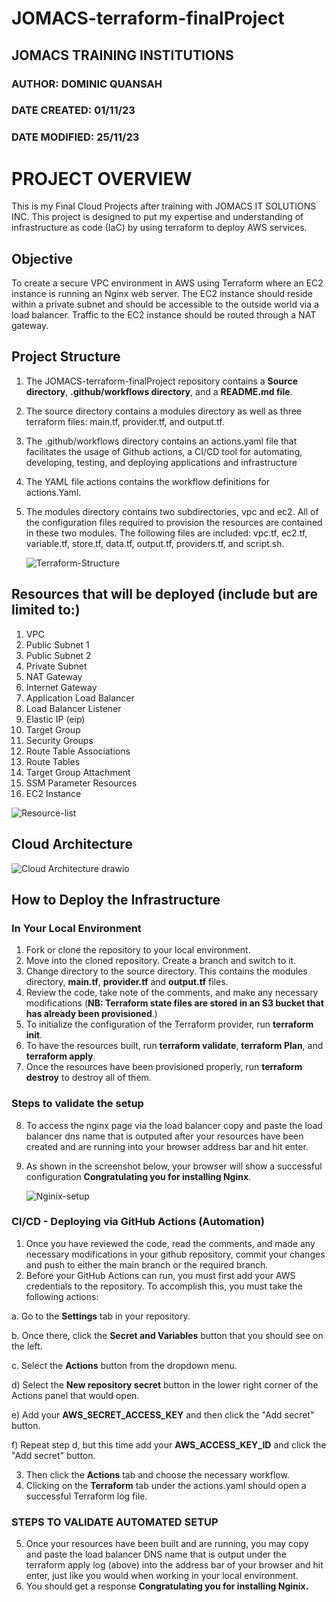 # JOMACS-terraform-finalProject
## JOMACS TRAINING INSTITUTIONS
### AUTHOR: DOMINIC QUANSAH
### DATE CREATED: 01/11/23
### DATE MODIFIED: 25/11/23

# PROJECT OVERVIEW 
This is my Final Cloud Projects after training with JOMACS IT SOLUTIONS INC. This project is designed to put my expertise and understanding of infrastructure as code (IaC) by using terraform to deploy AWS services.

## Objective
To create a secure VPC environment in AWS using Terraform where an EC2 instance is running an Nginx web server. The EC2 instance should reside within a private subnet and should be accessible to the outside world via a load balancer. Traffic to the EC2 instance should be routed through a NAT gateway.

## Project Structure
1. The JOMACS-terraform-finalProject repository contains a **Source directory**, **.github/workflows directory**, and a **README.md file**.
2. The source directory contains a modules directory as well as three terraform files: main.tf, provider.tf, and output.tf.
3. The .github/workflows directory contains an actions.yaml file that facilitates the usage of Github actions, a CI/CD tool for automating, developing, testing, and deploying applications and infrastructure
4. The YAML file actions contains the workflow definitions for actions.Yaml.
5. The modules directory contains two subdirectories, vpc and ec2. All of the configuration files required to provision the resources are contained in these two modules. The following files are included: vpc.tf, ec2.tf, variable.tf, store.tf, data.tf, output.tf, providers.tf, and script.sh.

   ![Terraform-Structure](https://github.com/SirDominique/JOMACS-terraform-finalProject/assets/142616656/3d0765d1-1c38-4a45-83a3-0235ca8accbb)

   
## Resources that will be deployed (include but are limited to:)
1.	VPC
2.	Public Subnet 1
3.	Public Subnet 2
4.	Private Subnet
5.	NAT Gateway
6.	Internet Gateway
7.	Application Load Balancer
8.	Load Balancer Listener
9.	Elastic IP (eip)
10.	Target Group
11.	Security Groups
12.	Route Table Associations
13.	Route Tables
14.	Target Group Attachment
15.	SSM Parameter Resources
16.	EC2 Instance

![Resource-list](https://github.com/SirDominique/JOMACS-terraform-finalProject/assets/142616656/0fecd18f-646a-4a52-9245-3a4883387bb4)


## Cloud Architecture

![Cloud Architecture drawio](https://github.com/SirDominique/JOMACS-terraform-finalProject/assets/142616656/1b0ba992-759b-45a5-8634-486c06aa6cc3)


## How to Deploy the Infrastructure
 ### In Your Local Environment
1.	Fork or clone the repository to your local environment.
2.	Move into the cloned repository. Create a branch and switch to it.
3.	Change directory to the source directory. This contains the modules directory, **main.tf**, **provider.tf** and **output.tf** files.
4.	Review the code, take note of the comments, and make any necessary modifications (**NB: Terraform state files are stored in an S3 bucket that has already been provisioned**.)
5.	To initialize the configuration of the Terraform provider, run **terraform init**.
6.	To have the resources built, run **terraform validate**, **terraform Plan**, and **terraform apply**.
7.	Once the resources have been provisioned properly, run **terraform destroy** to destroy all of them.
   
### Steps to validate the setup
8.	To access the nginx page via the load balancer copy and paste the load balancer dns name that is outputed after your resources have been created and are running into your browser address bar and hit enter.
9.	As shown in the screenshot below, your browser will show a successful configuration **Congratulating you for installing Nginx**.

    ![Nginix-setup](https://github.com/SirDominique/JOMACS-terraform-finalProject/assets/142616656/bd277e52-77ca-4a94-8e1c-04f5e782b6f7)



### CI/CD - Deploying via GitHub Actions (Automation)
1. Once you have reviewed the code, read the comments, and made any necessary modifications in your github repository, commit your changes and push to either the main branch or the required branch.
2. Before your GitHub Actions can run, you must first add your AWS credentials to the repository. To accomplish this, you must take the following actions:

a.	Go to the **Settings** tab in your repository.

b.	Once there, click the **Secret and Variables** button that you should see on the left. 

c. Select the **Actions** button from the dropdown menu.

d)	Select the **New repository secret** button in the lower right corner of the Actions panel that would open.

e)	Add your **AWS_SECRET_ACCESS_KEY** and then click the "Add secret" button.

f)	Repeat step d, but this time add your **AWS_ACCESS_KEY_ID** and click the "Add secret" button.

3.  Then click the **Actions** tab and choose the necessary workflow. 
4. Clicking on the **Terraform** tab under the actions.yaml should open a successful Terraform log file.

### STEPS TO VALIDATE AUTOMATED SETUP
5. Once your resources have been built and are running, you may copy and paste the load balancer DNS name that is output under the terraform apply log (above) into the address bar of your browser and hit enter, just like you would when working in your local environment.
6. You should get a response **Congratulating you for installing Nginix.**

